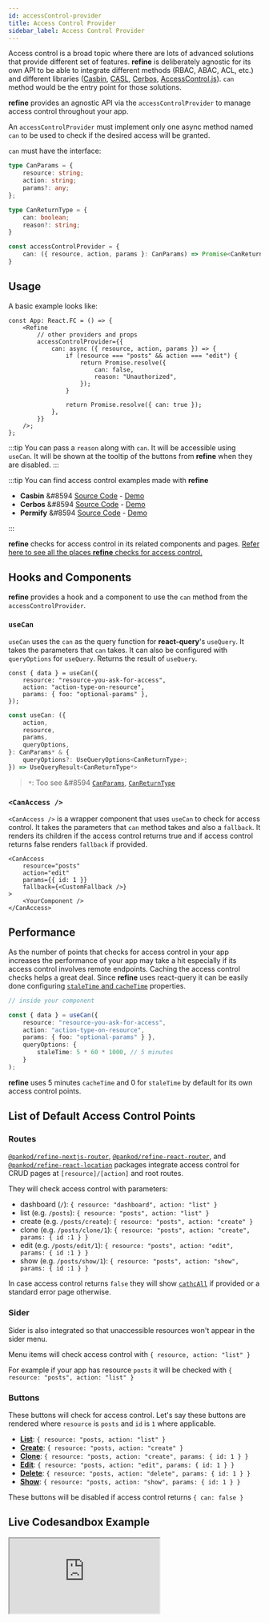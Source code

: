 ```yaml
---
id: accessControl-provider
title: Access Control Provider
sidebar_label: Access Control Provider
---
```


Access control is a broad topic where there are lots of advanced solutions that provide different set of features. **refine** is deliberately agnostic for its own API to be able to integrate different methods (RBAC, ABAC, ACL, etc.) and different libraries ([Casbin](https://casbin.org/), [CASL](https://casl.js.org/v5/en/), [Cerbos](https://cerbos.dev/), [AccessControl.js](https://onury.io/accesscontrol/)). `can` method would be the entry point for those solutions.

**refine** provides an agnostic API via the `accessControlProvider` to manage access control throughout your app.

An `accessControlProvider` must implement only one async method named `can` to be used to check if the desired access will be granted.

`can` must have the interface:

```ts
type CanParams = {
    resource: string;
    action: string;
    params?: any;
};

type CanReturnType = {
    can: boolean;
    reason?: string;
}

const accessControlProvider = {
    can: ({ resource, action, params }: CanParams) => Promise<CanReturnType>;
}
```

## Usage

A basic example looks like:

```tsx
const App: React.FC = () => {
    <Refine
        // other providers and props
        accessControlProvider={{
            can: async ({ resource, action, params }) => {
                if (resource === "posts" && action === "edit") {
                    return Promise.resolve({
                        can: false,
                        reason: "Unauthorized",
                    });
                }

                return Promise.resolve({ can: true });
            },
        }}
    />;
};
```

:::tip
You can pass a `reason` along with `can`. It will be accessible using `useCan`. It will be shown at the tooltip of the buttons from **refine** when they are disabled.
:::

:::tip
You can find access control examples made with **refine**

-   **Casbin** &#8594 [Source Code](https://github.com/pankod/refine/tree/master/examples/accessControl/casbin) - [Demo](https://codesandbox.io/s/github/pankod/refine/tree/master/examples/accessControl/casbin)
-   **Cerbos** &#8594 [Source Code](https://github.com/pankod/refine/tree/master/examples/accessControl/cerbos) - [Demo](https://codesandbox.io/s/github/pankod/refine/tree/master/examples/accessControl/cerbos)
-   **Permify** &#8594 [Source Code](https://github.com/Permify/permify-refine) - [Demo](https://codesandbox.io/s/github/Permify/permify-refine)

:::

**refine** checks for access control in its related components and pages. [Refer here to see all the places **refine** checks for access control.](#list-of-default-access-control-points)

## Hooks and Components

**refine** provides a hook and a component to use the `can` method from the `accessControlProvider`.

### `useCan`

`useCan` uses the `can` as the query function for **react-query**'s `useQuery`. It takes the parameters that `can` takes. It can also be configured with `queryOptions` for `useQuery`. Returns the result of `useQuery`.

```tsx
const { data } = useCan({
    resource: "resource-you-ask-for-access",
    action: "action-type-on-resource",
    params: { foo: "optional-params" },
});
```

```ts
const useCan: ({
    action,
    resource,
    params,
    queryOptions,
}: CanParams* & {
    queryOptions?: UseQueryOptions<CanReturnType>;
}) => UseQueryResult<CanReturnType*>
```

> `*`: Too see &#8594 [`CanParams`](/core/interfaces.md#canparams), [`CanReturnType`](/core/interfaces.md#canreturntype)

### `<CanAccess />`

`<CanAccess />` is a wrapper component that uses `useCan` to check for access control. It takes the parameters that `can` method takes and also a `fallback`. It renders its children if the access control returns true and if access control returns false renders `fallback` if provided.

```tsx
<CanAccess
    resource="posts"
    action="edit"
    params={{ id: 1 }}
    fallback={<CustomFallback />}
>
    <YourComponent />
</CanAccess>
```

## Performance

As the number of points that checks for access control in your app increases the performance of your app may take a hit especially if its access control involves remote endpoints. Caching the access control checks helps a great deal. Since **refine** uses react-query it can be easily done configuring [`staleTime` and `cacheTime`](https://react-query.tanstack.com/reference/useQuery) properties.

```ts
// inside your component

const { data } = useCan({
    resource: "resource-you-ask-for-access",
    action: "action-type-on-resource",
    params: { foo: "optional-params" } },
    queryOptions: {
        staleTime: 5 * 60 * 1000, // 5 minutes
    }
);
```

**refine** uses 5 minutes `cacheTime` and 0 for `staleTime` by default for its own access control points.

## List of Default Access Control Points

### Routes

[`@pankod/refine-nextjs-router`][nextjsrouter], [`@pankod/refine-react-router`][reactrouter], and [`@pankod/refine-react-location`][reactlocation] packages integrate access control for CRUD pages at `[resource]/[action]` and root routes.

They will check access control with parameters:

-   dashboard (`/`): `{ resource: "dashboard", action: "list" }`
-   list (e.g. `/posts`): `{ resource: "posts", action: "list" }`
-   create (e.g. `/posts/create`): `{ resource: "posts", action: "create" }`
-   clone (e.g. `/posts/clone/1`): `{ resource: "posts", action: "create", params: { id :1 } }`
-   edit (e.g. `/posts/edit/1`): `{ resource: "posts", action: "edit", params: { id :1 } }`
-   show (e.g. `/posts/show/1`): `{ resource: "posts", action: "show", params: { id :1 } }`

In case access control returns `false` they will show [`cathcAll`][catchall] if provided or a standard error page otherwise.

### Sider

Sider is also integrated so that unaccessible resources won't appear in the sider menu.

Menu items will check access control with `{ resource, action: "list" }`

For example if your app has resource `posts` it will be checked with `{ resource: "posts", action: "list" }`

### Buttons

These buttons will check for access control.
Let's say these buttons are rendered where `resource` is `posts` and `id` is `1` where applicable.

-   [**List**](/ui-frameworks/antd/components/buttons/list.md): `{ resource: "posts, action: "list" }`
-   [**Create**](/ui-frameworks/antd/components/buttons/create.md): `{ resource: "posts, action: "create" }`
-   [**Clone**](/ui-frameworks/antd/components/buttons/clone.md): `{ resource: "posts, action: "create", params: { id: 1 } }`
-   [**Edit**](/ui-frameworks/antd/components/buttons/edit.md): `{ resource: "posts, action: "edit", params: { id: 1 } }`
-   [**Delete**](/ui-frameworks/antd/components/buttons/delete.md): `{ resource: "posts, action: "delete", params: { id: 1 } }`
-   [**Show**](/ui-frameworks/antd/components/buttons/show.md): `{ resource: "posts, action: "show", params: { id: 1 } }`

These buttons will be disabled if access control returns `{ can: false }`

## Live Codesandbox Example

<iframe src="https://codesandbox.io/embed/github/pankod/refine/tree/master/examples/accessControl/casbin?autoresize=1&fontsize=14&module=%2Fsrc%2FApp.tsx&theme=dark&view=preview"
    style={{width: "100%", height:"80vh", border: "0px", borderRadius: "8px", overflow:"hidden"}}
     title="access-control-casbin-react"
     allow="accelerometer; ambient-light-sensor; camera; encrypted-media; geolocation; gyroscope; hid; microphone; midi; payment; usb; vr; xr-spatial-tracking"
     sandbox="allow-forms allow-modals allow-popups allow-presentation allow-same-origin allow-scripts"
   ></iframe>

[nextjsrouter]: https://www.npmjs.com/package/@pankod/refine-nextjs-router
[reactrouter]: https://www.npmjs.com/package/@pankod/refine-react-router
[reactlocation]: https://www.npmjs.com/package/@pankod/refine-react-location
[catchall]: /core/components/refine-config.md#catchall
[listbtn]: /ui-frameworks/antd/components/buttons/list.md
